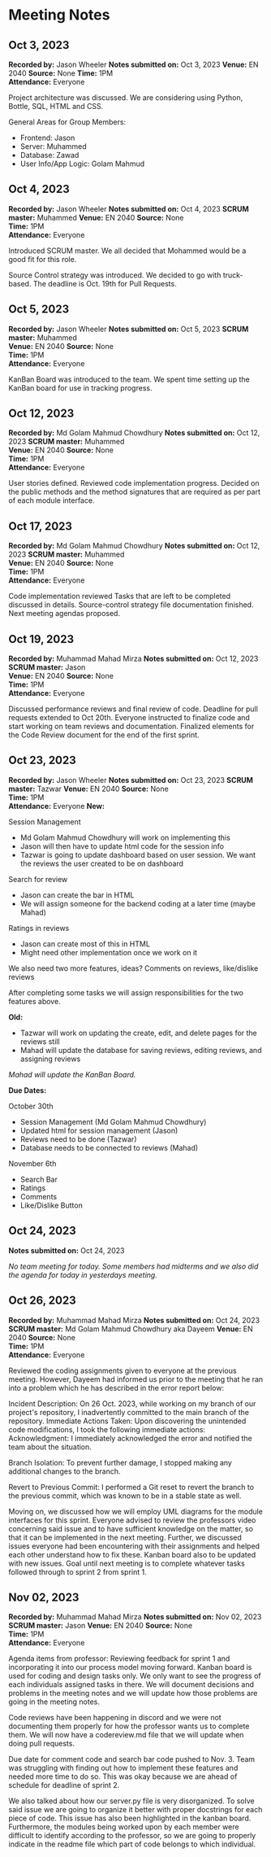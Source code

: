 # Meeting Notes

## Oct 3, 2023
**Recorded by:** Jason Wheeler
**Notes submitted on:** Oct 3, 2023 
**Venue:** EN 2040 
**Source:** None
**Time:** 1PM  
**Attendance:** Everyone

Project architecture was discussed. We are considering using Python, Bottle, SQL, HTML and CSS.

General Areas for Group Members:
- Frontend: Jason
- Server: Muhammed
- Database: Zawad
- User Info/App Logic: Golam Mahmud


## Oct 4, 2023
**Recorded by:** Jason Wheeler
**Notes submitted on:** Oct 4, 2023
**SCRUM master:** Muhammed 
**Venue:** EN 2040 
**Source:** None  
**Time:** 1PM  
**Attendance:** Everyone

Introduced SCRUM master. We all decided that Mohammed would be a good fit for this role.

Source Control strategy was introduced. We decided to go with truck-based. The deadline is Oct. 19th for Pull Requests.

## Oct 5, 2023
**Recorded by:** Jason Wheeler
**Notes submitted on:** Oct 5, 2023
**SCRUM master:** Muhammed  
**Venue:** EN 2040 
**Source:** None  
**Time:** 1PM  
**Attendance:** Everyone

KanBan Board was introduced to the team. We spent time setting up the KanBan board for use in tracking progress.

## Oct 12, 2023
**Recorded by:** Md Golam Mahmud Chowdhury
**Notes submitted on:** Oct 12, 2023
**SCRUM master:** Muhammed  
**Venue:** EN 2040 
**Source:** None  
**Time:** 1PM  
**Attendance:** Everyone

User stories defined.
Reviewed code implementation progress. 
Decided on the public methods and the method signatures that are required as per part of each module interface. 

## Oct 17, 2023
**Recorded by:** Md Golam Mahmud Chowdhury
**Notes submitted on:** Oct 12, 2023
**SCRUM master:** Muhammed  
**Venue:** EN 2040 
**Source:** None  
**Time:** 1PM  
**Attendance:** Everyone

Code implementation reviewed
Tasks that are left to be completed discussed in details.
Source-control strategy file documentation finished.
Next meeting agendas proposed.

## Oct 19, 2023
**Recorded by:** Muhammad Mahad Mirza
**Notes submitted on:** Oct 12, 2023
**SCRUM master:** Jason   
**Venue:** EN 2040 
**Source:** None  
**Time:** 1PM  
**Attendance:** Everyone

Discussed performance reviews and final review of code.
Deadline for pull requests extended to Oct 20th.
Everyone instructed to finalize code and start working on team reviews and documentation.
Finalized elements for the Code Review document for the end of the first sprint.


## Oct 23, 2023
**Recorded by:** Jason Wheeler
**Notes submitted on:** Oct 23, 2023
**SCRUM master:** Tazwar
**Venue:** EN 2040 
**Source:** None  
**Time:** 1PM  
**Attendance:** Everyone
**New:**

Session Management 
- Md Golam Mahmud Chowdhury will work on implementing this
- Jason will then have to update html code for the session info
- Tazwar is going to update dashboard based on user session. We want the reviews the user created to be on dashboard

Search for review
- Jason can create the bar in HTML
- We will assign someone for the backend coding at a later time (maybe Mahad)

Ratings in reviews
- Jason can create most of this in HTML
- Might need other implementation once we work on it

We also need two more features, ideas?
Comments on reviews, like/dislike reviews

After completing some tasks we will assign responsibilities for the two features above.

**Old:**

- Tazwar will work on updating the create, edit, and delete pages for the reviews still
- Mahad will update the database for saving reviews, editing reviews, and assigning reviews

_Mahad will update the KanBan Board._

**Due Dates:**

October 30th
- Session Management (Md Golam Mahmud Chowdhury)
- Updated html for session management (Jason)
- Reviews need to be done (Tazwar)
- Database needs to be connected to reviews (Mahad)

November 6th
- Search Bar
- Ratings
- Comments
- Like/Dislike Button

## Oct 24, 2023
**Notes submitted on:** Oct 24, 2023

_No team meeting for today. Some members had midterms and we also did the agenda for today in yesterdays meeting._

## Oct 26, 2023
**Recorded by:** Muhammad Mahad Mirza
**Notes submitted on:** Oct 24, 2023
**SCRUM master:** Md Golam Mahmud Chowdhury aka Dayeem 
**Venue:** EN 2040 
**Source:** None  
**Time:** 1PM  
**Attendance:** Everyone

Reviewed the coding assignments given to everyone at the previous meeting. However, Dayeem had informed us prior to the
meeting that he ran into a problem which he has described in the error report below:

Incident Description:
On 26 Oct. 2023, while working on my branch of our project's repository, I inadvertently committed to the main branch of
the repository.
Immediate Actions Taken:
Upon discovering the unintended code modifications, I took the following immediate actions:
Acknowledgment: I immediately acknowledged the error and notified the team about the situation.

Branch Isolation: To prevent further damage, I stopped making any additional changes to the branch.

Revert to Previous Commit: I performed a Git reset to revert the branch to the previous commit, which was known to be in
a stable state as well.

Moving on, we discussed how we will employ UML diagrams for the module interfaces for this sprint. 
Everyone advised to review the professors video concerning said issue and to have sufficient knowledge on the matter, so
that it can be implemented in the next meeting. Further, we discussed issues everyone had been encountering with their assignments and
helped each other understand how to fix these. Kanban board also to be updated with new issues. Goal until next meeting is to complete whatever 
tasks followed through to sprint 2 from sprint 1.

## Nov 02, 2023
**Recorded by:** Muhammad Mahad Mirza
**Notes submitted on:** Nov 02, 2023
**SCRUM master:** Jason
**Venue:** EN 2040 
**Source:** None  
**Time:** 1PM  
**Attendance:** Everyone

Agenda items from professor: Reviewing feedback for sprint 1 and incorporating it into our process model moving forward.
Kanban board is used for coding and design tasks only. We only want to see the progress of each individuals assigned 
tasks in there. We will document decisions and problems in the meeting notes and we will update how those problems are 
going in the meeting notes.

Code reviews have been happening in discord and we were not documenting them properly for how the professor wants us to
complete them. We will now have a codereview.md file that we will update when doing pull requests.

Due date for comment code and search bar code pushed to Nov. 3. Team was struggling with finding out how to implement 
these features and needed more time to do so. This was okay because we are ahead of schedule for deadline of sprint 2.

We also talked about how our server.py file is very disorganized. To solve said issue we are going to organize it better 
with proper docstrings for each piece of code. This issue has also been highlighted in the kanban board.
Furthermore, the modules being worked upon by each member were difficult to identify according to the professor, so we 
are going to properly indicate in the readme file which part of code belongs to which individual.